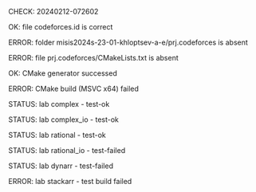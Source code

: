 CHECK: 20240212-072602
OK: file codeforces.id is correct
ERROR: folder misis2024s-23-01-khloptsev-a-e/prj.codeforces is absent
ERROR: file prj.codeforces/CMakeLists.txt is absent
OK: CMake generator successed
ERROR: CMake build (MSVC x64) failed
STATUS: lab complex - test-ok
STATUS: lab complex_io - test-ok
STATUS: lab rational - test-ok
STATUS: lab rational_io - test-failed
STATUS: lab dynarr - test-failed
ERROR: lab stackarr - test build failed

